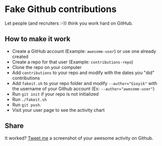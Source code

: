 # Fake Github contributions
Let people (and recruiters :-)) think you work hard on GitHub.

## How to make it work
- Create a GitHub account (Example: `awesome-user`) or use one already created
- Create a repo for that user (Example: `contributions-repo`)
- Clone the repo on your computer
- Add `contributions` to your repo and modify with the dates you "did" contributions
- Add `fakeit.sh` to your repo folder and modify `--author="Gioyik"` with the username of your Github account (Ex: `--author="awesome-user"`)
- Run `git init` if your repo is not initialized
- Run `./fakeit.sh`
- Run `git push`.
- Visit your user page to see the activity chart

## Share
It worked? [Tweet me](https://twitter.com/Gioyik) a screenshot of your awesome activity on Github.